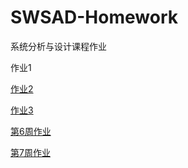 # SWSAD-Homework
系统分析与设计课程作业

作业1

[作业2](./2.md)

[作业3](./3.md)

[第6周作业](./week6.md)

[第7周作业](./week7.md)